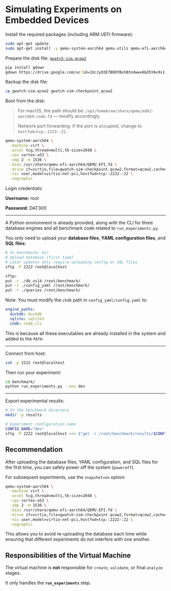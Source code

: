# Simulating Experiments on Embedded Devices

Install the required packages (including ARM UEFI firmware):

```bash
sudo apt-get update
sudo apt-get install -y qemu-system-aarch64 qemu-utils qemu-efi-aarch64
```

Prepare the disk file: [`gwatch-sim.qcow2`](https://drive.google.com/uc?id=1UcJyO3E7B0OYBxhB3ndwwxAbd5YAv9s1)

```bash
pip install gdown
gdown https://drive.google.com/uc?id=1UcJyO3E7B0OYBxhB3ndwwxAbd5YAv9s1
```

Backup the disk file:

```bash
cp gwatch-sim.qcow2 gwatch-sim-checkpoint.qcow2
```

Boot from the disk:

> For macOS, the path should be: `/opt/homebrew/share/qemu/edk2-aarch64-code.fd` — modify accordingly.
>
> Network port forwarding: if the port is occupied, change to `hostfwd=tcp::2223-:22`.

```bash
qemu-system-aarch64 \
  -machine virt \
  -accel tcg,thread=multi,tb-size=2048 \
  -cpu cortex-a53 \
  -smp 2 -m 1536 \
  -bios /usr/share/qemu-efi-aarch64/QEMU_EFI.fd \
  -drive if=virtio,file=gwatch-sim-checkpoint.qcow2,format=qcow2,cache=writeback \
  -nic user,model=virtio-net-pci,hostfwd=tcp::2222-:22 \
  -nographic
```

Login credentials:

**Username:** root

**Password:** DAT300

---

A Python environment is already provided, along with the CLI for three database engines and all benchmark code related to `run_experiments.py`.

You only need to upload your **database files**, **YAML configuration files**, and **SQL files**:

```bash
# In benchmark/ dir
# Upload database (first time)
# Later updates only require uploading config or SQL files
sftp -P 2222 root@localhost

sftp>
put -r ./db_vs14 /root/benchmark/
put -r ./config_yaml /root/benchmark/
put -r ./queries /root/benchmark/
```

Note: You must modify the `chdb` path in `config_yaml/config.yaml` to:

```yaml
engine_paths:
  duckdb: duckdb
  sqlite: sqlite3
  chdb: chdb_cli
```

This is because all these executables are already installed in the system and added to the `PATH`.

---

Connect from host:

```bash
ssh -p 2222 root@localhost
```

Then run your experiment:

```bash
cd benchmark/
python run_experiments.py --env dev
```

---

Export experimental results:

```bash
# In the benchmark directory
mkdir -p results

# Experiment configuration name
CONFIG_NAME="dev"
sftp -P 2222 root@localhost <<< $"get -r /root/benchmark/results/$CONFIG_NAME ./results/$CONFIG_NAME"
```

## Recommendation

After uploading the database files, YAML configuration, and SQL files for the first time, you can safely power off the system (`poweroff`).

For subsequent experiments, use the `snapshot=on` option:

```bash
qemu-system-aarch64 \
  -machine virt \
  -accel tcg,thread=multi,tb-size=2048 \
  -cpu cortex-a53 \
  -smp 2 -m 1536 \
  -bios /usr/share/qemu-efi-aarch64/QEMU_EFI.fd \
  -drive if=virtio,file=gwatch-sim-checkpoint.qcow2,format=qcow2,cache=writeback,snapshot=on \
  -nic user,model=virtio-net-pci,hostfwd=tcp::2222-:22 \
  -nographic
```

This allows you to avoid re-uploading the database each time while ensuring that different experiments do not interfere with one another.

## Responsibilities of the Virtual Machine

The virtual machine is **not** responsible for `create`, `validate`, or final `analyze` stages.

It only handles the **`run_experiments`** step.
